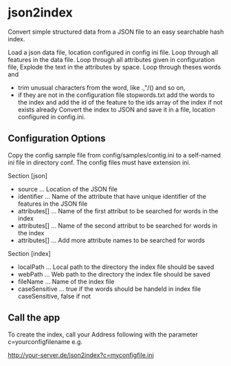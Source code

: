 # json2index
Convert simple structured data from a JSON file to an easy searchable hash index.

Load a json data file, location configured in config ini file.
Loop through all features in the data file.
Loop through all attributes given in configuration file,
Explode the text in the attributes by space.
Loop through theses words and
 - trim unusual characters from the word, like .,"/() and so on,
 - if they are not in the configuration file stopwords.txt add the words to the index and
   add the id of the feature to the ids array of the index if not exists already
Convert the index to JSON and save it in a file, location configured in config.ini.

## Configuration Options
Copy the config sample file from config/samples/contig.ini to a self-named ini file in directory conf.
The config files must have extension ini.

Section [json]
 - source ... Location of the JSON file
 - identifier ... Name of the attribute that have unique identifier of the features in the JSON file 
 - attributes[] ... Name of the first attribut to be searched for words in the index
 - attributes[] ... Name of the second attribut to be searched for words in the index
 - attributes[] ... Add more attribute names to be searched for words

Section [index]
 - localPath ... Local path to the directory the index file should be saved
 - webPath ... Web path to the directory the index file should be saved
 - fileName ... Name of the index file
 - caseSensitive ... true if the words should be handeld in index file caseSensitive, false if not
  
## Call the app
To create the index, call your Address following with the parameter c=yourconfigfilename e.g.

http://your-server.de/json2index?c=myconfigfile.ini
